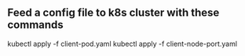 ## Feed a config file to k8s cluster with these commands

kubectl apply -f client-pod.yaml
kubectl apply -f client-node-port.yaml
